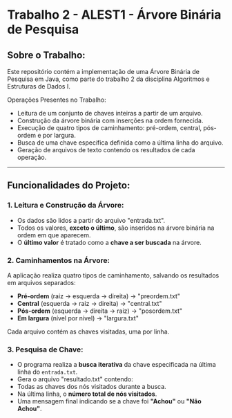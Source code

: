 # Trabalho 2 - ALEST1 - Árvore Binária de Pesquisa

## Sobre o Trabalho:

Este repositório contém a implementação de uma Árvore Binária de Pesquisa em Java, como parte do trabalho 2 da disciplina Algoritmos e Estruturas de Dados I.

Operações Presentes no Trabalho:

- Leitura de um conjunto de chaves inteiras a partir de um arquivo.
- Construção da árvore binária com inserções na ordem fornecida.
- Execução de quatro tipos de caminhamento: pré-ordem, central, pós-ordem e por largura.
- Busca de uma chave específica definida como a última linha do arquivo.
- Geração de arquivos de texto contendo os resultados de cada operação.

---

## Funcionalidades do Projeto:

### 1. Leitura e Construção da Árvore:

- Os dados são lidos a partir do arquivo "entrada.txt".
- Todos os valores, **exceto o último**, são inseridos na árvore binária na ordem em que aparecem.
- O **último valor** é tratado como a **chave a ser buscada** na árvore.

### 2. Caminhamentos na Árvore:

A aplicação realiza quatro tipos de caminhamento, salvando os resultados em arquivos separados:

- **Pré-ordem** (raiz → esquerda → direita) → "preordem.txt"
- **Central** (esquerda → raiz → direita) → "central.txt"
- **Pós-ordem** (esquerda → direita → raiz) → "posordem.txt"
- **Em largura** (nível por nível) → "largura.txt"

Cada arquivo contém as chaves visitadas, uma por linha.

### 3. Pesquisa de Chave:

- O programa realiza a **busca iterativa** da chave especificada na última linha do `entrada.txt`.
- Gera o arquivo "resultado.txt" contendo:
- Todas as chaves dos nós visitados durante a busca.
- Na última linha, o **número total de nós visitados**.
- Uma mensagem final indicando se a chave foi **"Achou"** ou **"Não Achou"**.
